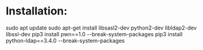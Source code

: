 # Installation:<br>
sudo apt update
sudo apt-get install libsasl2-dev python2-dev libldap2-dev libssl-dev
pip3 install pwn==1.0 --break-system-packages
pip3 install python-ldap==3.4.0 --break-system-packages
